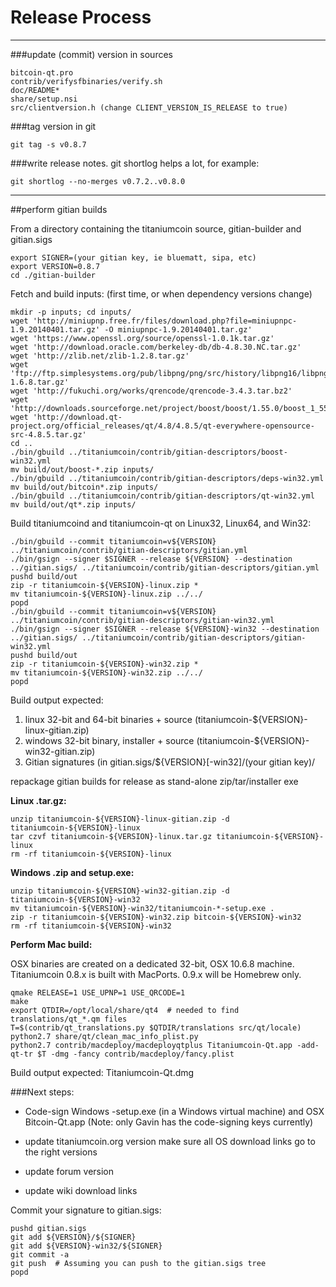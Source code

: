 Release Process
====================

* * *

###update (commit) version in sources


	bitcoin-qt.pro
	contrib/verifysfbinaries/verify.sh
	doc/README*
	share/setup.nsi
	src/clientversion.h (change CLIENT_VERSION_IS_RELEASE to true)

###tag version in git

	git tag -s v0.8.7

###write release notes. git shortlog helps a lot, for example:

	git shortlog --no-merges v0.7.2..v0.8.0

* * *

##perform gitian builds

 From a directory containing the titaniumcoin source, gitian-builder and gitian.sigs
  
	export SIGNER=(your gitian key, ie bluematt, sipa, etc)
	export VERSION=0.8.7
	cd ./gitian-builder

 Fetch and build inputs: (first time, or when dependency versions change)

	mkdir -p inputs; cd inputs/
	wget 'http://miniupnp.free.fr/files/download.php?file=miniupnpc-1.9.20140401.tar.gz' -O miniupnpc-1.9.20140401.tar.gz'
	wget 'https://www.openssl.org/source/openssl-1.0.1k.tar.gz'
	wget 'http://download.oracle.com/berkeley-db/db-4.8.30.NC.tar.gz'
	wget 'http://zlib.net/zlib-1.2.8.tar.gz'
	wget 'ftp://ftp.simplesystems.org/pub/libpng/png/src/history/libpng16/libpng-1.6.8.tar.gz'
	wget 'http://fukuchi.org/works/qrencode/qrencode-3.4.3.tar.bz2'
	wget 'http://downloads.sourceforge.net/project/boost/boost/1.55.0/boost_1_55_0.tar.bz2'
	wget 'http://download.qt-project.org/official_releases/qt/4.8/4.8.5/qt-everywhere-opensource-src-4.8.5.tar.gz'
	cd ..
	./bin/gbuild ../titaniumcoin/contrib/gitian-descriptors/boost-win32.yml
	mv build/out/boost-*.zip inputs/
	./bin/gbuild ../titaniumcoin/contrib/gitian-descriptors/deps-win32.yml
	mv build/out/bitcoin*.zip inputs/
	./bin/gbuild ../titaniumcoin/contrib/gitian-descriptors/qt-win32.yml
	mv build/out/qt*.zip inputs/

 Build titaniumcoind and titaniumcoin-qt on Linux32, Linux64, and Win32:
  
	./bin/gbuild --commit titaniumcoin=v${VERSION} ../titaniumcoin/contrib/gitian-descriptors/gitian.yml
	./bin/gsign --signer $SIGNER --release ${VERSION} --destination ../gitian.sigs/ ../titaniumcoin/contrib/gitian-descriptors/gitian.yml
	pushd build/out
	zip -r titaniumcoin-${VERSION}-linux.zip *
	mv titaniumcoin-${VERSION}-linux.zip ../../
	popd
	./bin/gbuild --commit titaniumcoin=v${VERSION} ../titaniumcoin/contrib/gitian-descriptors/gitian-win32.yml
	./bin/gsign --signer $SIGNER --release ${VERSION}-win32 --destination ../gitian.sigs/ ../titaniumcoin/contrib/gitian-descriptors/gitian-win32.yml
	pushd build/out
	zip -r titaniumcoin-${VERSION}-win32.zip *
	mv titaniumcoin-${VERSION}-win32.zip ../../
	popd

  Build output expected:

  1. linux 32-bit and 64-bit binaries + source (titaniumcoin-${VERSION}-linux-gitian.zip)
  2. windows 32-bit binary, installer + source (titaniumcoin-${VERSION}-win32-gitian.zip)
  3. Gitian signatures (in gitian.sigs/${VERSION}[-win32]/(your gitian key)/

repackage gitian builds for release as stand-alone zip/tar/installer exe

**Linux .tar.gz:**

	unzip titaniumcoin-${VERSION}-linux-gitian.zip -d titaniumcoin-${VERSION}-linux
	tar czvf titaniumcoin-${VERSION}-linux.tar.gz titaniumcoin-${VERSION}-linux
	rm -rf titaniumcoin-${VERSION}-linux

**Windows .zip and setup.exe:**

	unzip titaniumcoin-${VERSION}-win32-gitian.zip -d titaniumcoin-${VERSION}-win32
	mv titaniumcoin-${VERSION}-win32/titaniumcoin-*-setup.exe .
	zip -r titaniumcoin-${VERSION}-win32.zip bitcoin-${VERSION}-win32
	rm -rf titaniumcoin-${VERSION}-win32

**Perform Mac build:**

  OSX binaries are created on a dedicated 32-bit, OSX 10.6.8 machine.
  Titaniumcoin 0.8.x is built with MacPorts.  0.9.x will be Homebrew only.

	qmake RELEASE=1 USE_UPNP=1 USE_QRCODE=1
	make
	export QTDIR=/opt/local/share/qt4  # needed to find translations/qt_*.qm files
	T=$(contrib/qt_translations.py $QTDIR/translations src/qt/locale)
	python2.7 share/qt/clean_mac_info_plist.py
	python2.7 contrib/macdeploy/macdeployqtplus Titaniumcoin-Qt.app -add-qt-tr $T -dmg -fancy contrib/macdeploy/fancy.plist

 Build output expected: Titaniumcoin-Qt.dmg

###Next steps:

* Code-sign Windows -setup.exe (in a Windows virtual machine) and
  OSX Bitcoin-Qt.app (Note: only Gavin has the code-signing keys currently)

* update titaniumcoin.org version
  make sure all OS download links go to the right versions

* update forum version

* update wiki download links

Commit your signature to gitian.sigs:

	pushd gitian.sigs
	git add ${VERSION}/${SIGNER}
	git add ${VERSION}-win32/${SIGNER}
	git commit -a
	git push  # Assuming you can push to the gitian.sigs tree
	popd

